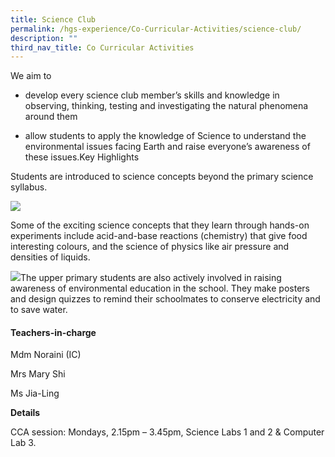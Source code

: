 ```yaml
---
title: Science Club
permalink: /hgs-experience/Co-Curricular-Activities/science-club/
description: ""
third_nav_title: Co Curricular Activities
---
```

We aim to

*   develop every science club member’s skills and knowledge in observing, thinking, testing and investigating the natural phenomena around them
    
*   allow students to apply the knowledge of Science to understand the environmental issues facing Earth and raise everyone’s awareness of these issues.Key Highlights
    

Students are introduced to science concepts beyond the primary science syllabus.

![](https://lh6.googleusercontent.com/kr1_uj5IUR_-x_H1W4csQ31e3uHKY777giF1zjMGJH38Z4m0APBjh3qCGLAoKnwWP4ms_F366mNM2uiMBdRkQE3QZgu7wvg5dszk3nrFf1VJBky7LfCWSVYk5gujHArcnFROyv_6fxN5-vTyXX0AYA)

Some of the exciting science concepts that they learn through hands-on experiments include acid-and-base reactions (chemistry) that give food interesting colours, and the science of physics like air pressure and densities of liquids.

![](https://lh3.googleusercontent.com/BVlOE9VIhuJfGxaWTtIpPmyR-jry3LAJhYpWUlUJWpW9DquEh21JAnnCD4cVHaXM8i2oN6Y9RxZkbt4lSZuZUn_RuvpW1aBcnatPf7RumA2JIxTvACez4phMsy4W1ubYyUk4gxU0sJO_ig91ipkISg)The upper primary students are also actively involved in raising awareness of environmental education in the school. They make posters and design quizzes to remind their schoolmates to conserve electricity and to save water.

#### Teachers-in-charge

Mdm Noraini (IC)

Mrs Mary Shi

Ms Jia-Ling 

**Details**

CCA session: Mondays, 2.15pm – 3.45pm, Science Labs 1 and 2 & Computer Lab 3.
